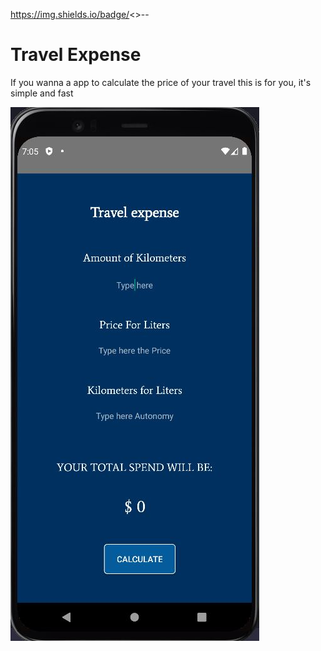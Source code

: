 https://img.shields.io/badge/<>-<download>-<green>

# Travel Expense

If you wanna a app to calculate the price of your travel this is for you, it's simple and fast

![Screenshot the app](https://github.com/Checyr/TravelExpenseApp/blob/main/img/screenshot.JPG?raw=true)
